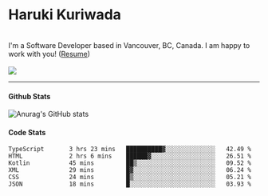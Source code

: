  # Haruki Kuriwada 
 <br/>
 I'm a Software Developer based in Vancouver, BC, Canada. I am happy to work with you! (<a href="https://docs.google.com/document/d/1oy0KFkAIEDdaN0KtgwNnSvFJkX0toXE1P4VLIS8YCGo/edit?usp=sharing">Resume</a>)
<br/><br/>

<img src="https://img.shields.io/github/followers/kuri-sun?label=follwers&style=social"> 

<hr />

#### Github Stats
![Anurag's GitHub stats](https://github-readme-stats.vercel.app/api?username=kuri-sun&hide=contribs,prs&theme=tokyonight)

#### Code Stats
<!--START_SECTION:waka-->

```text
TypeScript       3 hrs 23 mins   ██████████▓░░░░░░░░░░░░░░   42.49 %
HTML             2 hrs 6 mins    ██████▓░░░░░░░░░░░░░░░░░░   26.51 %
Kotlin           45 mins         ██▒░░░░░░░░░░░░░░░░░░░░░░   09.52 %
XML              29 mins         █▓░░░░░░░░░░░░░░░░░░░░░░░   06.24 %
CSS              24 mins         █▒░░░░░░░░░░░░░░░░░░░░░░░   05.21 %
JSON             18 mins         █░░░░░░░░░░░░░░░░░░░░░░░░   03.93 %
```

<!--END_SECTION:waka-->
